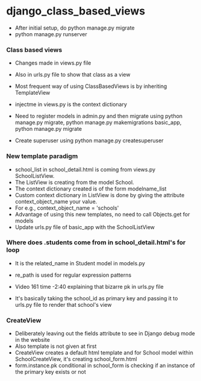 # django_class_based_views

* After initial setup, do python manage.py migrate
* python manage.py runserver

### Class based views
* Changes made in views.py file 
* Also in urls.py file to show that class as a view

* Most frequent way of using ClassBasedViews is by inheriting TemplateView

* injectme in views.py is the context dictionary

* Need to register models in admin.py and then migrate using python manage.py migrate, python manage.py makemigrations basic_app, python manage.py migrate

* Create superuser using python manage.py createsuperuser

### New template paradigm
* school_list in school_detail.html is coming from views.py SchoolListView. 
* The ListView is creating from the model School. 
* The context dictionary created is of the form modelname_list
* Custom context dictionary in ListView is done by giving the attribute context_object_name your value.
* For e.g., context_object_name = 'schools'
* Advantage of using this new templates, no need to call Objects.get for models
* Update urls.py file of basic_app with the SchoolListView

### Where does .students come from in school_detail.html's for loop
* It is the related_name in Student model in models.py 

* re_path is used for regular expression patterns
* Video 161 time -2:40 explaining that bizarre pk in urls.py file
* It's basically taking the school_id as primary key and passing it to urls.py file to render that school's view

### CreateView
* Deliberately leaving out the fields attribute to see in Django debug mode in the website
* Also template is not given at first
* CreateView creates a default html template and for School model within SchoolCreateView, it's creating school_form.html
* form.instance.pk conditional in school_form is checking if an instance of the primary key exists or not